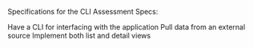 Specifications for the CLI Assessment
Specs:

 Have a CLI for interfacing with the application
 Pull data from an external source
 Implement both list and detail views
